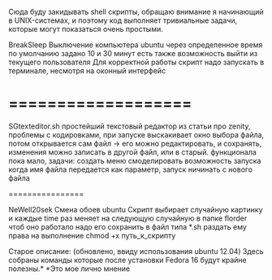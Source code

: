 Сюда буду закидывать shell скрипты, 
обращаю внимание я начинающий в UNIX-системах, и поэтому код выполняет тривиальные задачи,
которые могут показаться очень простыми.

BreakSleep
Выключение компьютера ubuntu через определенное время
по умолчанию задано 10 и 30 минут
есть также возможность выйти из текущего пользователя
Для корректной работы скрипт надо запускать в терминале, несмотря на оконный интерфейс

===================
===================

SGtexteditor.sh
простейший текстовый редактор из статьи про zenity, 
проблемы с кодировками, 
при запуске выскакивает окно выбора файла,
потом открывается сам файл -> его можно редактировать, и сохранять,  изменения можно записать в другой файл, или в старый. 
функционала пока мало, задачи:
создать меню
смоделировать возможность запуска  когда имя файла передается как параметр, 
запуск ничинать с нового файла


================



NeWell20sek 
Смена обоев ubuntu
Скрипт выбирает случайную картинку и каждые time раз меняет на следующую случайную в папке florder 
чтоб оно работало надо его сохранить в файл типа *.sh раздать ему права на выполнение chmod +x путь_к_скрипту




Старое описание: (обновлено, ввиду использования ubuntu 12.04)
Здесь собраны команды которые после установки Fedora 16 будут крайне полезны.*
*Это мое лично мнение